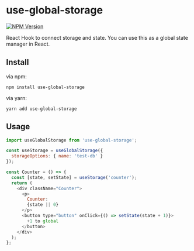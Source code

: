 # use-global-storage

[![NPM Version](https://img.shields.io/npm/v/use-global-storage.svg?style=flat-square)](https://www.npmjs.com/package/use-global-storage)

React Hook to connect storage and state. You can use this as a global state manager in React.

## Install

via npm:

```
npm install use-global-storage
```

via yarn:

```
yarn add use-global-storage
```

## Usage

```js
import useGlobalStorage from 'use-global-storage';

const useStorage = useGlobalStorage({
  storageOptions: { name: 'test-db' }
});

const Counter = () => {
  const [state, setState] = useStorage('counter');
  return (
    <div className="Counter">
      <p>
        Counter:
        {state || 0}
      </p>
      <button type="button" onClick={() => setState(state + 1)}>
        +1 to global
      </button>
    </div>
  );
};
```
